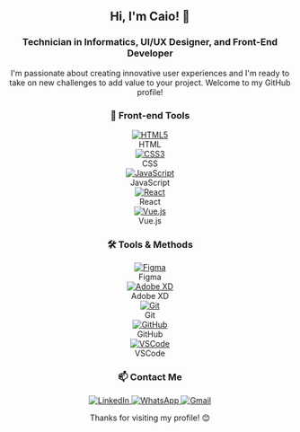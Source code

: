 <h2 align="center">Hi, I'm Caio! 👋</h2>
<h3 align="center">Technician in Informatics, UI/UX Designer, and Front-End Developer</h3>
<p align="center">
I'm passionate about creating innovative user experiences and I'm ready to take on new challenges to add value to your project. Welcome to my GitHub profile!
</p>

<h3 align="center">🚀 Front-end Tools</h3>
<div align="center">
  <div>
    <a href="#">
      <img src="https://img.icons8.com/color/48/000000/html-5.png" alt="HTML5"/>
    </a>
    <br/> HTML
  </div>
  <div>
    <a href="#">
      <img src="https://img.icons8.com/color/48/000000/css3.png" alt="CSS3"/>
    </a>
    <br/> CSS
  </div>
  <div>
    <a href="#">
      <img src="https://img.icons8.com/color/48/000000/javascript.png" alt="JavaScript"/>
    </a>
    <br/> JavaScript
  </div>
  <div>
    <a href="#">
      <img src="https://img.icons8.com/color/48/000000/react-native.png" alt="React"/>
    </a>
    <br/> React
  </div>
  <div>
    <a href="#">
      <img src="https://img.icons8.com/color/48/000000/vue-js.png" alt="Vue.js"/>
    </a>
    <br/> Vue.js
  </div>
</div>

<h3 align="center">🛠️ Tools & Methods</h3>
<div align="center">
  <div>
    <a href="#">
      <img src="https://img.icons8.com/color/48/000000/figma.png" alt="Figma"/>
    </a>
    <br/> Figma
  </div>
  <div>
    <a href="#">
      <img src="https://img.icons8.com/color/48/000000/adobe-xd.png" alt="Adobe XD"/>
    </a>
    <br/> Adobe XD
  </div>
  <div>
    <a href="#">
      <img src="https://img.icons8.com/color/48/000000/git.png" alt="Git"/>
    </a>
    <br/> Git
  </div>
  <div>
    <a href="#">
      <img src="https://img.icons8.com/color/48/000000/github.png" alt="GitHub"/>
    </a>
    <br/> GitHub
  </div>
  <div>
    <a href="#">
      <img src="https://img.icons8.com/color/48/000000/visual-studio-code-2019.png" alt="VSCode"/>
    </a>
    <br/> VSCode
  </div>
</div>

<h3 align="center">📫 Contact Me</h3>
<p align="center">
  <a href="https://linkedin.com/in/lcscaio" target="_blank">
    <img src="https://img.icons8.com/fluent/48/000000/linkedin.png" alt="LinkedIn"/>
  </a>
  <a href="https://api.whatsapp.com/send?phone=5522981520471" target="_blank">
    <img src="https://img.icons8.com/fluent/48/000000/whatsapp.png" alt="WhatsApp"/>
  </a>
  <a href="mailto:bylcscaio@gmail.com" target="_blank">
    <img src="https://img.icons8.com/fluent/48/000000/gmail-new.png" alt="Gmail"/>
  </a>
</p>

<p align="center">Thanks for visiting my profile! 😊</p>
